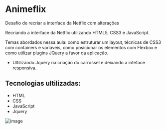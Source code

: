 # Animeflix
Desafio de recriar a interface da Netflix com alterações

Recriando a interface da Netflix utilizando HTML5, CSS3 e JavaScript. 

Temas abordados nessa aula: como estruturar um layout, técnicas de CSS3 com containers e variáveis, como posicionar os elementos com Flexbox e como utilizar plugins JQuery a favor da aplicação.

- Ultilizando Jquery na criação do carrossel e deixando a inteface responsiva.

## Tecnologias ultilizadas:
- HTML
- CSS
- JavaScript
- Jquery

![image](https://user-images.githubusercontent.com/71571163/163890642-d2be7174-1b36-499a-a6de-8bbdf8e492d2.png)

